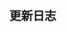 ## 更新日志

<template>
    <fly-timeline class='fly-logs'>
    <fly-timeline-item timestamp='2019-05-12' placement='top'>
            <div class='fly-logs__items'>发布版本1.0.6</div>
            <div class='fly-logs__items'>进新了以下更新</div>
            <div class='fly-logs__items'>
                <ul>
                    <li>新增 Drawer 抽屉组件</li>
                    <li>新增 Pagination 分页组件</li>
                    <li>新增 Select 下拉选择框组件</li>
                    <li>对组件及官网进行了优化</li>
                </ul>
            </div>
           </div> 
        </fly-timeline-item>
        <fly-timeline-item timestamp='2019-04-08' placement='top'>
            <div class='fly-logs__items'>发布版本1.0.5</div>
            <div class='fly-logs__items'>发布了以下组件：</div>
            <div class='fly-logs__items'>
                <ul>
                    <li>
                        alert 提示框
                    </li>
                    <li>
                        button 按钮
                    </li>
                    <li>
                        checkbox 复选框
                    </li>
                    <li>
                        icon 图标
                    </li>
                    <li>
                        input 输入框
                    </li>
                    <li>
                        input number 数字输入框
                    </li>
                    <li>
                        message 消息框
                    </li>
                    <li>
                        modal 框
                    </li>
                    <li>
                        radio 单选
                    </li>
                    <li>
                        rate 评份
                    </li>
                    <li>
                        swtich 开关
                    </li>
                    <li>
                        tab 选项卡
                    </li>
                    <li>
                        tag 标签
                    </li>
                    <li>
                        textarea 多行输入框
                    </li>
                    <li>
                        timeline 时间轴
                    </li>
                    <li>
                        progress 进度条
                    </li>
                </ul>
             </div>
           </div> 
        </fly-timeline-item>
        <fly-timeline-item timestamp='2019-04-08' placement='top'>
           <div class='fly-logs__items'>
            <div>原古时期的版本，请到<a target='_blank' href='https://github.com/pfzhengd/flyer-ui/releases'>github</a>上查看</div>
        </fly-timeline-item>
    </fly-timeline>
</template>
